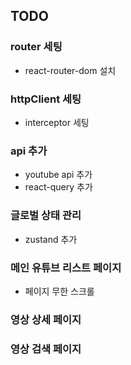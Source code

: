 ## TODO

### router 세팅
* react-router-dom 설치

### httpClient 세팅
* interceptor 세팅

### api 추가
* youtube api 추가
* react-query 추가

### 글로벌 상태 관리
* zustand 추가

### 메인 유튜브 리스트 페이지
* 페이지 무한 스크롤

### 영상 상세 페이지

### 영상 검색 페이지